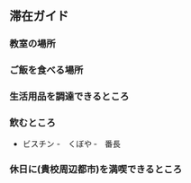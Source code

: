 ## 滞在ガイド

### 教室の場所

### ご飯を食べる場所

### 生活用品を調達できるところ

### 飲むところ

- ビスチン
-　くぼや
‐　番長

### 休日に(貴校周辺都市)を満喫できるところ
